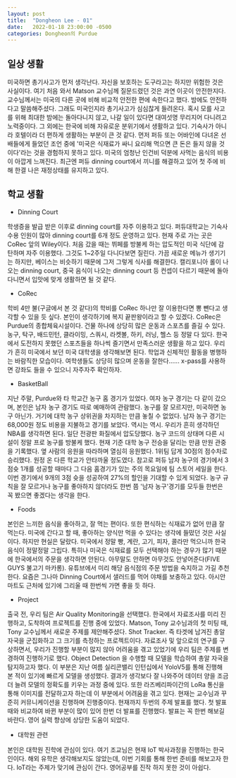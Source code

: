 ```yaml
---
layout: post
title:  "Dongheon Lee - 01"
date:   2022-01-18 23:00:00 -0500
categories: Dongheon의 Purdue
---
```


## 일상 생활

미국하면 총기사고가 먼저 생각난다. 자신을 보호하는 도구라고는 하지만 위험한 것은 사실이다. 여기 처음 와서 Matson 교수님께 질문드렸던 것은 과연 이곳이 안전한지다. 교수님께서는 미국의 다른 곳에 비해 비교적 안전한 편에 속한다고 했다. 밤에도 안전하다고 말씀해주셨다. 그래도 미국인지라 총기사고가 심심찮게 들려온다. 혹시 모를 사고를 위해 최대한 밤에는 돌아다니지 않고, 나갈 일이 있다면 대여섯명 무리지어 다니려고 노력중이다. 그 외에는 한국에 비해 자유로운 분위기에서 생활하고 있다. 기숙사가 아니라 호텔이라 더 편하게 생활하는 부분이 큰 것 같다. 먼저 퍼듀 또는 어바인에 다녀온 선배들에게 들었던 조언 중에 '미국은 식재료가 싸니 요리해 먹으면 큰 돈은 들지 않을 것이다'라는 것을 경험하지 못하고 있다. 미국의 엄청난 인건비 덕분에 사먹는 음식의 비용이 아깝게 느껴진다. 최근엔 퍼듀 dinning court에서 끼니를 해결하고 있어 첫 주에 비해 한결 나은 재정상태를 유지하고 있다. 

## 학교 생활

- Dinning Court

학생증을 발급 받은 이후로 dinning court를 자주 이용하고 있다. 퍼듀대학교는 기숙사 수용 인원이 많아 dinning court를 6개 정도 운영하고 있다. 현재 주로 가는 곳은 CoRec 앞의 Wiley이다. 처음 갔을 때는 뷔페를 방불케 하는 압도적인 미국 식단에 감탄하며 자주 이용했다. 그것도 1~2주일 다니다보면 질린다. 가끔 새로운 메뉴가 생기기는 하지만, 베이스는 비슷하기 때문에 그저 그렇게 식사를 해결한다. 캘리포니아 롤이 나오는 dinning court, 중국 음식이 나오는 dinning court 등 컨셉이 다르기 때문에 돌아다니면서 입맛에 맞게 생활하면 될 것 같다.

- CoRec

학비 4만 불(구글에서 본 것 같다)의 학비를 CoRec 하나만 잘 이용한다면 뽕 뺀다고 생각할 수 있을 듯 싶다. 본인이 생각하기에 복지 끝판왕이라고 할 수 있겠다. CoRec은 Purdue의 종합체육시설이다. 건물 하나에 상당히 많은 운동과 스포츠를 즐길 수 있다. 농구, 탁구, 배드민턴, 클라이밍, 스쿼시, 라켓볼, 하키, 러닝, 헬스 등 정말 다 있다. 한국에서 도전하지 못했던 스포츠들을 하나씩 즐기면서 만족스러운 생활을 하고 있다. 우리가 흔히 미국에서 보던 미국 대학생을 생각해보면 된다. 학업과 신체적인 활동을 병행하는 바람직한 모습이다. 여학생들도 상당히 많으며 운동을 잘한다...... x-pass를 사용하면 강좌도 들을 수 있으니 자주자주 확인하자. 

- BasketBall

지난 주말, Purdue와 타 학교간 농구 홈 경기가 있었다. 여자 농구 경기는 다 같이 갔으며, 본인은 남자 농구 경기도 따로 예매하여 관람했다. 농구를 잘 모르지만, 미국하면 농구 아닌가. 거기에 대학 농구 상위권을 차지하는 만큼 놓칠 수 없었다. 남자 농구 경기는 68,000원 정도 비용을 지불하고 경기를 보았다. 역시는 역시. 우리가 흔히 생각하던 NBA를 생각하면 된다. 일단 전광판 화질에서 압도당했다. 농구 코드의 상태며 다른 시설이 정말 프로 농구를 방불케 했다. 현재 기준 대학 농구 전승을 달리는 만큼 만원 관중을 기록했다. 옆 사람의 응원을 따라하며 열심히 응원했다. 1위팀 답게 30점의 점수차로 승리했다. 원정 온 다른 학교가 안타까울 정도였다. 참고로 퍼듀 남자 농구의 경기에서 3점슛 1개를 성공할 때마다 그 다음 홈경기가 있는 주의 목요일에 팀 스토어 세일을 한다. 이번 경기에서 9개의 3점 슛을 성공하여 27%의 할인을 기대할 수 있게 되었다. 농구 규칙을 잘 모르거나 농구를 좋아하지 않더라도 한번 쯤 '남자 농구'경기를 모두들 한번은 꼭 봤으면 좋겠다는 생각을 한다.

- Foods

본인은 느끼한 음식을 좋아하고, 잘 먹는 편이다. 또한 편식하는 식재료가 없어 만큼 잘 먹는다. 미국에 간다고 할 때, 좋아하는 양식만 먹을 수 있다는 생각에 들떴던 것은 사실이다. 하지만 현실은 달랐다. 미국에서 정말 빵, 계란, 고기, 피자, 콜라만 먹으니까 한국 음식이 정말정말 그립다. 특히나 미국은 식재료를 모두 선택해야 하는 경우가 많기 때문에 한국에서의 주문을 생각하면 안된다. 아무말도 안하면 아무것도 안넣어준다(FIVE GUYS 불고기 마카롱). 유튜브에서 미리 해당 음식점의 주문 방법을 숙지하고 가길 추천한다. 요즘은 그나마 Dinning Court에서 샐러드를 먹어 야채를 보충하고 있다. 아시안 마트도 근처에 있기에 그리울 때 한번씩 가면 좋을 듯 하다.

- Project

출국 전, 우리 팀은 Air Quality Monitoring을 선택했다. 한국에서 자료조사를 미리 진행하고, 도착하여 프로젝트를 진행 중에 있었다. Matson, Tony 교수님과의 첫 미팅 때, Tony 교수님께서 새로운 주제를 제안해주셨다. Shot Tracker. 즉 타겟에 남겨진 총알 자국을 군집화하고 그 크기를 측정하는 프로젝트이다. 자료조사 및 앞으로의 연구를 구상하면서, 우리가 진행할 부분이 많지 않아 어려움을 겪고 있었기에 우리 팀은 주제를 변경하여 진행하기로 했다. Object Detection 을 수행할 때 모델을 학습하여 총알 자국을 탐지하고자 했다. 이 부분은 지난 여름 실리콘밸리 인턴십에서 YoloV5를 통해 진행해 본 적이 있기에 빠르게 모델을 생성했다. 결과가 생각보다 잘 나와주어 데이터 양을 조금 더 늘려 모델의 정확도를 키우는 과정 중에 있다. 또한 라즈베리파이간의 LoRa 통신을 통해 이미지를 전달하고자 하는데 이 부분에서 어려움을 겪고 있다. 현재는 교수님과 꾸준히 커뮤니케이션을 진행하며 진행중이다. 현재까지 두번의 주제 발표를 했다. 첫 발표때와 비교하여 바뀐 부분이 많이 있어 한번 더 발표를 진행했다. 발표는 꼭 한번 해보길 바란다. 영어 실력 향상에 상당한 도움이 되었다.

- 대학원 관련

본인은 대학원 진학에 관심이 있다. 여기 조교님은 현재 IoT 박사과정을 진행하는 한국인이다. 해외 유학은 생각해보지도 않았는데, 이번 기회를 통해 한번 준비를 해보고자 한다. IoT라는 주제가 맞기에 관심이 간다. 영어공부를 진작 하지 못한 것이 아쉽다.

